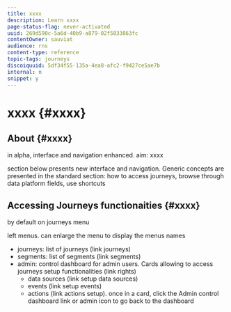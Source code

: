 ```yaml
---
title: xxxx
description: Learn xxxx
page-status-flag: never-activated
uuid: 269d590c-5a6d-40b9-a879-02f5033863fc
contentOwner: sauviat
audience: rns
content-type: reference
topic-tags: journeys
discoiquuid: 5df34f55-135a-4ea8-afc2-f9427ce5ae7b
internal: n
snippet: y
---
```


# xxxx {#xxxx}

## About {#xxxx}

in alpha, interface and navigation enhanced. aim: xxxx

section below presents new interface and navigation. Generic concepts are presented in the standard section: how to access journeys, browse through data platform fields, use shortcuts

## Accessing Journeys functionaities {#xxxx}

by default on journeys menu

left menus. can enlarge the menu to display the menus names

- journeys: list of journeys (link journeys)
- segments: list of segments (link segments)
- admin: control dashboard for admin users. Cards allowing to access journeys setup functionalities (link rights)
    - data sources (link setup data sources) 
    - events (link setup events)
    - actions (link actions setup). once in a card, click the Admin control dashboard link or admin icon to go back to the dashboard
    